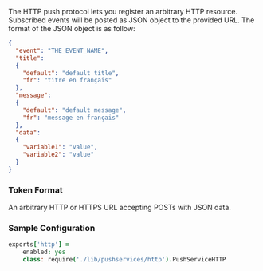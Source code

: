 The HTTP push protocol lets you register an arbitrary HTTP resource. Subscribed events will be posted as JSON object to the provided URL. The format of the JSON object is as follow:

``` json
{
  "event": "THE_EVENT_NAME",
  "title":
  {
    "default": "default title",
    "fr": "titre en français"
  },
  "message":
  {
    "default": "default message",
    "fr": "message en français"
  },
  "data":
  {
    "variable1": "value",
    "variable2": "value"
  }
}
```

### Token Format

An arbitrary HTTP or HTTPS URL accepting POSTs with JSON data.

### Sample Configuration

``` coffeescript
exports['http'] =
    enabled: yes
    class: require('./lib/pushservices/http').PushServiceHTTP
```

